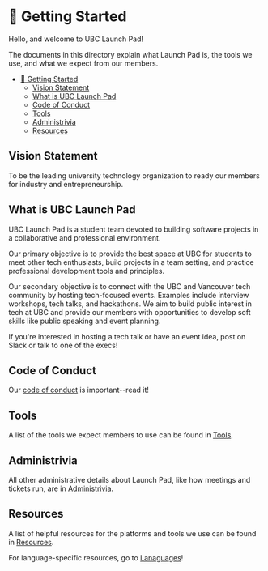 # 🎉 Getting Started

Hello, and welcome to UBC Launch Pad!

The documents in this directory explain what Launch Pad is, the tools we use,
and what we expect from our members.

* [🎉 Getting Started](#%F0%9F%8E%89-getting-started)
  * [Vision Statement](#vision-statement)
  * [What is UBC Launch Pad](#what-is-ubc-launch-pad)
  * [Code of Conduct](#code-of-conduct)
  * [Tools](#tools)
  * [Administrivia](#administrivia)
  * [Resources](#resources)

## Vision Statement

To be the leading university technology organization to ready our members for
industry and entrepreneurship.

## What is UBC Launch Pad

UBC Launch Pad is a student team devoted to building software projects in a
collaborative and professional environment.

Our primary objective is to provide the best space at UBC for students to meet
other tech enthusiasts, build projects in a team setting, and practice
professional development tools and principles.

Our secondary objective is to connect with the UBC and Vancouver tech community
by hosting tech-focused events. Examples include interview workshops, tech
talks, and hackathons. We aim to build public interest in tech at UBC and
provide our members with opportunities to develop soft skills like public
speaking and event planning.

If you're interested in hosting a tech talk or have an event idea, post on
Slack or talk to one of the execs!

## Code of Conduct

Our [code of conduct](CodeOfConduct.md) is important--read it!

## Tools

A list of the tools we expect members to use can be found in [Tools](Tools.md).

## Administrivia

All other administrative details about Launch Pad, like how meetings and tickets
run, are in [Administrivia](Administrivia.md).

## Resources

A list of helpful resources for the platforms and tools we use can be found
in [Resources](Resources.md).

For language-specific resources, go to [Lanaguages](/Languages.md)!
